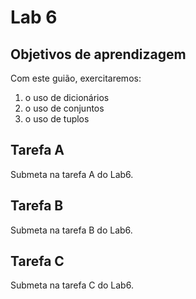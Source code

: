 # Lab 6

## Objetivos de aprendizagem

Com este guião, exercitaremos:

1. o uso de dicionários
1. o uso de conjuntos
1. o uso de tuplos

## Tarefa A

Submeta na tarefa A do Lab6.

## Tarefa B

Submeta na tarefa B do Lab6.

## Tarefa C

Submeta na tarefa C do Lab6.
